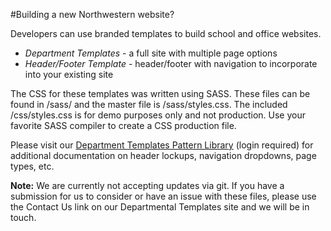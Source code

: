 #Building a new Northwestern website?

Developers can use branded templates to build school and office websites.

- *Department Templates* - a full site with multiple page options
- *Header/Footer Template* - header/footer with navigation to incorporate into your existing site

The CSS for these templates was written using SASS. These files can be found in /sass/ and the master file is /sass/styles.css. The included /css/styles.css is for demo purposes only and not production. Use your favorite SASS compiler to create a CSS production file.

Please visit our [Department Templates Pattern Library](http://www.northwestern.edu/templates/) (login required) for additional documentation on header lockups, navigation dropdowns, page types, etc.

**Note:** We are currently not accepting updates via git. If you have a submission for us to consider or have an issue with these files, please use the Contact Us link on our Departmental Templates site and we will be in touch.



